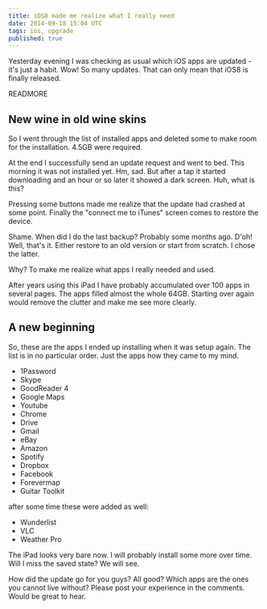 ```yaml
---
title: iOS8 made me realize what I really need
date: 2014-09-18 15:04 UTC
tags: ios, upgrade
published: true
---
```


Yesterday evening I was checking as usual which iOS apps are updated - it's just a habit. Wow! So many updates. That can only mean that iOS8 is finally released.

READMORE

## New wine in old wine skins

So I went through the list of installed apps and deleted some to make room for the installation. 4.5GB were required.

At the end I successfully send an update request and went to bed. This morning it was not installed yet. Hm, sad. But after a tap it started downloading and an hour or so later it showed a dark screen.
Huh, what is this?

Pressing some buttons made me realize that the update had crashed at some point. Finally the "connect me to iTunes" screen comes to restore the device.

Shame. When did I do the last backup? Probably some months ago. D'oh!
Well, that's it. Either restore to an old version or start from scratch. I chose the latter.

Why? To make me realize what apps I really needed and used.

After years using this iPad I have probably accumulated over 100 apps in several pages. The apps filled almost the whole 64GB.
Starting over again would remove the clutter and make me see more clearly.

## A new beginning

So, these are the apps I ended up installing when it was setup again. The list is in no particular order. Just the apps how they came to my mind.

- 1Password
- Skype
- GoodReader 4
- Google Maps
- Youtube
- Chrome
- Drive
- Gmail
- eBay
- Amazon
- Spotify
- Dropbox
- Facebook
- Forevermap
- Guitar Toolkit

after some time these were added as well:

- Wunderlist
- VLC
- Weather Pro

The iPad looks very bare now. I will probably install some more over time. Will I miss the saved state? We will see.

How did the update go for you guys? All good? Which apps are the ones you cannot live without? Please post your experience in the comments. Would be great to hear.
